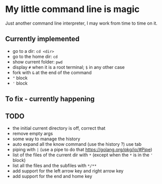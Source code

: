 # My little command line is magic
Just another command line interpreter, I may work from time to time on it.

## Currently implemented
- go to a dir: `cd <dir>`
- go to the home dir: `cd`
- show current folder: `pwd`
- display `#` when it is a root terminal; `$` in any other case
- fork with `&` at the end of the command
- `"` block
- `'` block

## To fix - currently happening

## TODO
- the initial current directory is off, correct that
- remove empty args
- some way to manage the history
- auto expand all the know command (use the history ?) use tab
- piping with `|` (use a pipe to do that https://golang.org/pkg/io/#Pipe)
- list of the files of the current dir with `*` (except when the `*` is in the `'` block)
- list all the files and the subfiles with `*/**`
- add support for the left arrow key and right arrow key
- add support for the end and home key
